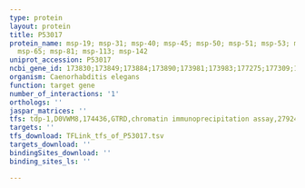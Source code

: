 ```yaml
---
type: protein
layout: protein
title: P53017
protein_name: msp-19; msp-31; msp-40; msp-45; msp-50; msp-51; msp-53; msp-59; msp-64;
  msp-65; msp-81; msp-113; msp-142
uniprot_accession: P53017
ncbi_gene_id: 173830;173849;173884;173890;173981;173983;177275;177309;177311;191292;259801
organism: Caenorhabditis elegans
function: target gene
number_of_interactions: '1'
orthologs: ''
jaspar_matrices: ''
tfs: tdp-1,D0VWM8,174436,GTRD,chromatin immunoprecipitation assay,27924024%5Buid%5D,No
targets: ''
tfs_download: TFLink_tfs_of_P53017.tsv
targets_download: ''
bindingSites_download: ''
binding_sites_ls: ''

---
```

